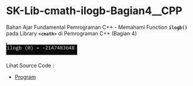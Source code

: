 # SK-Lib-cmath-ilogb-Bagian4__CPP
Bahan Ajar Fundamental Pemrograman C++ - Memahami Function <code><b>ilogb()</b></code> pada Library <code><b>&lt;cmath></b></code> di Pemrograman C++ (Bagian 4)<br><br>
<img src="https://github.com/RizkyKhapidsyah/SK-Lib-cmath-ilogb-Bagian4__CPP/blob/master/SK-Lib-cmath-ilogb-Bagian4__CPP/result/001.PNG"><br><br>
Lihat Source Code : <br>
- <a href="https://github.com/RizkyKhapidsyah/SK-Lib-cmath-ilogb-Bagian4__CPP/blob/master/SK-Lib-cmath-ilogb-Bagian4__CPP/Source.cpp">Program</a>
